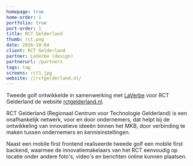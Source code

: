 ```yaml
---
homepage: true
home-order: 1
portfolio: true
port-order: 1
title: RCT Gelderland
thumb: rct.png
date: 2016-10-04
client: RCT Gelderland
partner: LaVerbe (design)
partnerurl: /partners
tags: tag
screens: rct1.jpg
website: //rctgelderland.nl/
---
```

Tweede golf ontwikkelde in samenwerking met [LaVerbe](/partners) voor RCT Gelderland de website <a href="//rctgelderland.nl" target="_blank">rctgelderland.nl</a>.

RCT Gelderland (Regionaal Centrum voor Technologie Gelderland) is een onafhankelijk netwerk, voor en door ondernemers, dat helpt bij de ontwikkeling van innovatieve ideeën binnen het MKB, door verbinding te maken tussen ondernemers en kennisinstellingen.

Naast een mobile first frontend realiseerde tweede golf een mobile first backend, waarmee de innovatiemakelaars van het RCT eenvoudig op locatie onder andere foto's, video's en berichten online kunnen plaatsen.
